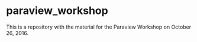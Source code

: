 # paraview_workshop
This is a repository with the material for the Paraview Workshop on October 26, 2016.
